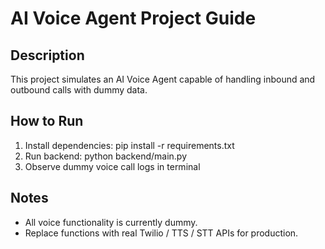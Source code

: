 # AI Voice Agent Project Guide

## Description
This project simulates an AI Voice Agent capable of handling inbound and outbound calls with dummy data.

## How to Run
1. Install dependencies: pip install -r requirements.txt
2. Run backend: python backend/main.py
3. Observe dummy voice call logs in terminal

## Notes
- All voice functionality is currently dummy.
- Replace functions with real Twilio / TTS / STT APIs for production.
